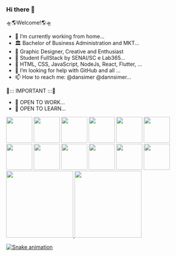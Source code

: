 ### Hi there 👋 
🛸🌎Welcome!🌎🛸

- 🔭 I’m currently working from home...
- 🏛 Bachelor of Business Administration and MKT...
- 🧩 Graphic Designer, Creative and Enthusiast
- 📖 Student FullStack by SENAI/SC e Lab365...
- 🌱 HTML, CSS, JavaScript, NodeJs, React, Flutter, ...
- 🤔 I’m looking for help with GitHub and all ...
- 📫 How to reach me: @dansimer @dannsimer...   

🛑::: IMPORTANT :::🛑 
- 🚀 OPEN TO WORK...
- 📖 OPEN TO LEARN...

<div/>
<img style="width: 70px;" src="https://cdn.jsdelivr.net/gh/devicons/devicon/icons/html5/html5-original.svg" />
<img style="width: 70px;" src="https://cdn.jsdelivr.net/gh/devicons/devicon/icons/javascript/javascript-original.svg" />
<img style="width: 70px;" src="https://cdn.jsdelivr.net/gh/devicons/devicon/icons/css3/css3-original.svg" />
<img style="width: 70px;" src="https://cdn.jsdelivr.net/gh/devicons/devicon/icons/figma/figma-original.svg" />
<img style="width: 70px;" src="https://cdn.jsdelivr.net/gh/devicons/devicon/icons/git/git-original.svg" />
<img style="width: 70px;" src="https://cdn.jsdelivr.net/gh/devicons/devicon/icons/github/github-original.svg" />
<img style="width: 70px;" src="https://cdn.jsdelivr.net/gh/devicons/devicon/icons/linkedin/linkedin-original.svg" />
<img style="width: 70px;" src="https://cdn.jsdelivr.net/gh/devicons/devicon/icons/msdos/msdos-original.svg" />
<img style="width: 70px;" src="https://cdn.jsdelivr.net/gh/devicons/devicon/icons/npm/npm-original-wordmark.svg" />
<img style="width: 70px;" src="https://cdn.jsdelivr.net/gh/devicons/devicon/icons/photoshop/photoshop-plain.svg" />
<img style="width: 70px;" src="https://cdn.jsdelivr.net/gh/devicons/devicon/icons/trello/trello-plain.svg" />
<img style="width: 70px;" src="https://cdn.jsdelivr.net/gh/devicons/devicon/icons/vscode/vscode-original.svg" />
</div>          
          
          
          
          


<div class="container">
<a href="https://github.com/DaniSimoni">
<img height="180em" src="https://github-readme-stats.vercel.app/api/top-langs/?username=DaniSimoni&layout=compact&langs_count=7&theme=dracula"/>
<img height="180em" src="https://github-readme-stats.vercel.app/api?username=DaniSimoni&show_icons=true&theme=dracula&include_all_commits=true&count_private=true"/>
</div>

![Snake animation](https://github.com/DaniSimoni/DaniSimoni/blob/output/github-contribution-grid-snake.svg)
